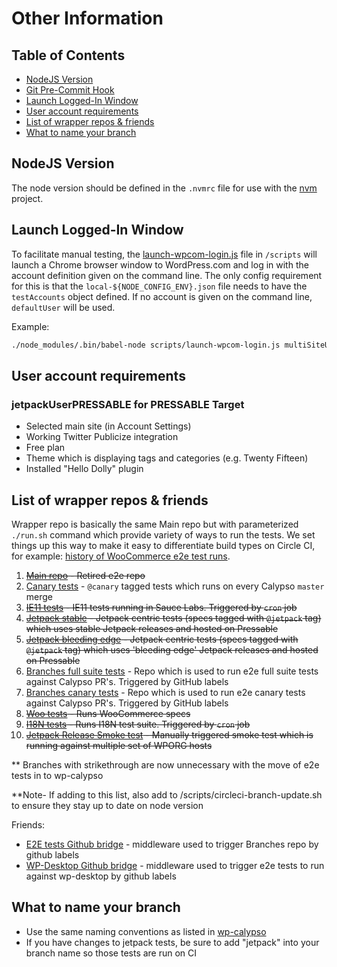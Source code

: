 # Other Information

## Table of Contents

- [NodeJS Version](#nodejs-version)
- [Git Pre-Commit Hook](#git-pre-commit-hook)
- [Launch Logged-In Window](#launch-logged-in-window)
- [User account requirements](#user-account-requirements)
- [List of wrapper repos & friends](#list-of-wrapper-repos--friends)
- [What to name your branch](#what-to-name-your-branch)

## NodeJS Version

The node version should be defined in the `.nvmrc` file for use with the [nvm](https://github.com/creationix/nvm) project.

## Launch Logged-In Window

To facilitate manual testing, the [launch-wpcom-login.js](/scripts/launch-wpcom-login.js) file in `/scripts` will launch a Chrome browser window to WordPress.com and log in with the account definition given on the command line.  The only config requirement for this is that the `local-${NODE_CONFIG_ENV}.json` file needs to have the `testAccounts` object defined.  If no account is given on the command line, `defaultUser` will be used.

Example:

```bash
./node_modules/.bin/babel-node scripts/launch-wpcom-login.js multiSiteUser
```

## User account requirements

### jetpackUserPRESSABLE for PRESSABLE Target

- Selected main site (in Account Settings)
- Working Twitter Publicize integration
- Free plan
- Theme which is displaying tags and categories (e.g. Twenty Fifteen)
- Installed "Hello Dolly" plugin

## List of wrapper repos & friends

Wrapper repo is basically the same Main repo but with parameterized `./run.sh` command which provide variety of ways to run the tests.  We set things up this way to make it easy to differentiate build types on Circle CI, for example: [history of WooCommerce e2e test runs](https://circleci.com/build-insights/gh/Automattic/wp-e2e-tests-woocommerce/master).

1. ~~[Main repo](https://github.com/Automattic/wp-e2e-tests) - Retired e2e repo~~
1. [Canary tests](https://github.com/Automattic/wp-e2e-tests-canary) - `@canary` tagged tests which runs on every Calypso `master` merge
1. ~~[IE11 tests](https://github.com/Automattic/wp-e2e-tests-ie11) - IE11 tests running in Sauce Labs. Triggered by `cron` job~~
1. ~~[Jetpack stable](https://github.com/Automattic/wp-e2e-tests-jetpack) - Jetpack centric tests (specs tagged with `@jetpack` tag) which uses stable Jetpack releases and hosted on Pressable~~
1. ~~[Jetpack bleeding edge](https://github.com/Automattic/wp-e2e-tests-jetpack-be) - Jetpack centric tests (specs tagged with `@jetpack` tag) which uses 'bleeding edge' Jetpack releases and hosted on Pressable~~
1. [Branches full suite tests](https://github.com/Automattic/wp-e2e-tests-for-branches) - Repo which is used to run e2e full suite tests against Calypso PR's. Triggered by GitHub labels
1. [Branches canary tests](https://github.com/Automattic/wp-e2e-canary-for-branches) - Repo which is used to run e2e canary tests against Calypso PR's. Triggered by GitHub labels
1. ~~[Woo tests](https://github.com/Automattic/wp-e2e-tests-woocommerce) - Runs WooCommerce specs~~
1. ~~[I18N tests](https://github.com/Automattic/wp-e2e-tests-i18n) - Runs I18N test suite. Triggered by `cron` job~~
1. ~~[Jetpack Release Smoke test](https://github.com/Automattic/wp-e2e-tests-jetpack-smoke) - Manually triggered smoke test which is running against multiple set of WPORG hosts~~

** Branches with strikethrough are now unnecessary with the move of e2e tests in to wp-calypso

**Note- If adding to this list, also add to /scripts/circleci-branch-update.sh to ensure they stay up to date on node version

Friends:

- [E2E tests Github bridge](https://github.com/Automattic/wp-e2e-tests-gh-bridge) - middleware used to trigger Branches repo by github labels
- [WP-Desktop Github bridge](https://github.com/Automattic/wp-desktop-gh-bridge) - middleware used to trigger e2e tests to run against wp-desktop by github labels

## What to name your branch

- Use the same naming conventions as listed in [wp-calypso](https://github.com/Automattic/wp-calypso/blob/HEAD/docs/git-workflow.md#branch-naming-scheme)
- If you have changes to jetpack tests, be sure to add "jetpack" into your branch name so those tests are run on CI

